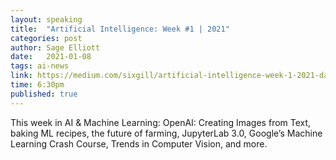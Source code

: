 ```yaml
---
layout: speaking
title:  "Artificial Intelligence: Week #1 | 2021"
categories: post
author: Sage Elliott
date:   2021-01-08
tags: ai-news
link: https://medium.com/sixgill/artificial-intelligence-week-1-2021-dadcc8bb9736
time: 6:30pm
published: true
---
```


This week in AI & Machine Learning: OpenAI: Creating Images from Text, baking ML recipes, the future of farming, JupyterLab 3.0, Google’s Machine Learning Crash Course, Trends in Computer Vision, and more.
